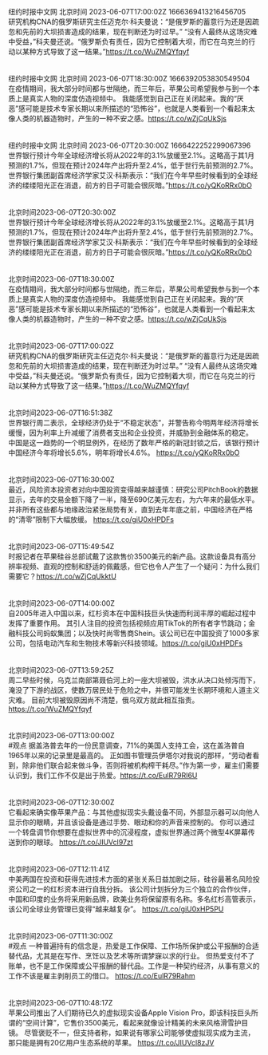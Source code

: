 纽约时报中文网 北京时间 2023-06-07T17:00:02Z 1666369413216456705<br>研究机构CNA的俄罗斯研究主任迈克尔·科夫曼说：“是俄罗斯的蓄意行为还是因疏忽和先前的大坝损害造成的结果，现在判断还为时过早。”
“没有人最终从这场灾难中受益，”科夫曼还说。“俄罗斯负有责任，因为它控制着大坝，而它在乌克兰的行动以某种方式导致了这一结果。”https://t.co/WuZMQYfqyf<br><br><br>纽约时报中文网 北京时间 2023-06-07T18:30:00Z 1666392053830549504<br>在疫情期间，我大部分时间都与世隔绝，而三年后，苹果公司希望我参与到一个本质上是真实人物的深度仿造视频中。
我能感觉到自己正在关闭起来。我的“厌恶”感可能是技术专家长期以来所描述的“恐怖谷”，也就是人类看到一个看起来太像人类的机器造物时，产生的一种不安之感。https://t.co/wZjCqUkSjs<br><br><br>纽约时报中文网 北京时间 2023-06-07T20:30:00Z 1666422252299067396<br>世界银行预计今年全球经济增长将从2022年的3.1%放缓至2.1%。这略高于其1月预测的1.7%，但现在预计2024年产出将升至2.4%，低于世行先前预测的2.7%。
世界银行集团副首席经济学家艾汉·科斯表示：“我们在今年早些时候看到的全球经济的缕缕阳光正在消退，前方的日子可能会很灰暗。”https://t.co/yQKoRRx0bO<br><br><br>北京时间2023-06-07T20:30:00Z<br>世界银行预计今年全球经济增长将从2022年的3.1%放缓至2.1%。这略高于其1月预测的1.7%，但现在预计2024年产出将升至2.4%，低于世行先前预测的2.7%。
世界银行集团副首席经济学家艾汉·科斯表示：“我们在今年早些时候看到的全球经济的缕缕阳光正在消退，前方的日子可能会很灰暗。”https://t.co/yQKoRRx0bO<br><br><br>北京时间2023-06-07T18:30:00Z<br>在疫情期间，我大部分时间都与世隔绝，而三年后，苹果公司希望我参与到一个本质上是真实人物的深度仿造视频中。
我能感觉到自己正在关闭起来。我的“厌恶”感可能是技术专家长期以来所描述的“恐怖谷”，也就是人类看到一个看起来太像人类的机器造物时，产生的一种不安之感。https://t.co/wZjCqUkSjs<br><br><br>北京时间2023-06-07T17:00:02Z<br>研究机构CNA的俄罗斯研究主任迈克尔·科夫曼说：“是俄罗斯的蓄意行为还是因疏忽和先前的大坝损害造成的结果，现在判断还为时过早。”
“没有人最终从这场灾难中受益，”科夫曼还说。“俄罗斯负有责任，因为它控制着大坝，而它在乌克兰的行动以某种方式导致了这一结果。”https://t.co/WuZMQYfqyf<br><br><br>北京时间2023-06-07T16:51:38Z<br>世界银行周二表示，全球经济仍处于“不稳定状态”，并警告称今明两年经济将增长缓慢，因为利率上升减缓了消费者支出和企业投资，并威胁到金融体系的稳定。
中国是这一趋势的一个明显例外，在经历了数年严格的新冠封锁之后，该银行预计中国经济今年将增长5.6%，明年将增长4.6%。
https://t.co/yQKoRRx0bO<br><br><br>北京时间2023-06-07T16:30:00Z<br>最近，风险资本投资者对向中国投资变得越来越谨慎：研究公司PitchBook的数据显示，去年的交易金额下降了一半，降至690亿美元左右，为六年来的最低水平。
并非所有这些都与地缘政治紧张局势有关，直到去年年底之前，中国经济在严格的“清零”限制下大幅放缓。 https://t.co/giU0xHPDFs<br><br><br>北京时间2023-06-07T15:49:54Z<br>时报记者在苹果硅谷总部试戴了这款售价3500美元的新产品。这款设备具有高分辨率视频、直观的控制和舒适的佩戴感，但它也令人产生了一个疑问：为什么我们需要它？https://t.co/wZjCqUkktU<br><br><br>北京时间2023-06-07T14:00:00Z<br>自2005年进入中国以来，红杉资本在中国科技巨头快速而利润丰厚的崛起过程中发挥了重要作用。
其引人注目的投资包括视频应用TikTok的所有者字节跳动；金融科技公司蚂蚁集团；以及快时尚零售商Shein。该公司已在中国投资了1000多家公司，包括电动汽车和生物技术等新兴科技领域。https://t.co/giU0xHPDFs<br><br><br>北京时间2023-06-07T13:59:25Z<br>周二早些时候，乌克兰南部第聂伯河上的一座大坝被毁，洪水从决口处倾泻而下，淹没了下游的战区，使数万居民处于危险之中，并很可能发生长期环境和人道主义灾难。
目前大坝被毁原因尚不清楚，俄乌双方就此相互指责。
https://t.co/WuZMQYfqyf<br><br><br>北京时间2023-06-07T13:00:00Z<br>#观点 据盖洛普去年的一份民意调查，71%的美国人支持工会，这在盖洛普自1965年以来的记录里是最高的。
正如图书管理员伊塔尔对我说的那样，“劳动者看到，除非他们联合起来做斗争，否则将被机构榨干耗尽。”作为第一步，雇主们需要认识到，我们工作不仅是出于热爱。https://t.co/EulR79RI6U<br><br><br>北京时间2023-06-07T12:30:00Z<br>它看起来确实像苹果产品：与其他虚拟现实头戴设备不同，外部显示器可以向他人显示你的眼睛，并且该设备是通过手势、眼动和你的声音来控制的。
你可以通过一个转盘调节你想要在虚拟世界中的沉浸程度，虚拟世界通过两个微型4K屏幕传送到你的眼球。 https://t.co/JIUVcl97zt<br><br><br>北京时间2023-06-07T12:11:41Z<br>中美两国在投资和获得先进技术方面的紧张关系日益加剧之际，硅谷最著名风险投资公司之一的红杉资本进行自我分拆。
该公司计划拆分为三个独立的合作伙伴，中国和印度的业务将采用新品牌，欧美业务将保留原有名称。多名红杉高管表示，该公司全球业务管理已变得“越来越复杂”。
https://t.co/giU0xHP5PU<br><br><br>北京时间2023-06-07T11:30:00Z<br>#观点 一种普遍持有的信念是，热爱是工作保障、工作场所保护或公平报酬的合适替代品，尤其是在写作、烹饪以及艺术等所谓梦寐以求的行业。
但热爱支付不了账单，也不是工作保障或公平报酬的替代品。工作是一种契约经济，从事有意义的工作不该是雇主剥削员工的借口。
https://t.co/EulR79Rahm<br><br><br>北京时间2023-06-07T10:48:17Z<br>苹果公司推出了人们期待已久的虚拟现实设备Apple Vision Pro，即该科技巨头所谓的“空间计算”，它售价3500美元，看起来就像设计精美的未来风格滑雪护目镜。
尽管褒贬不一，但支持者称，如果说有哪家公司能够使虚拟现实成为主流，那只能是拥有20亿用户生态系统的苹果。
https://t.co/JIUVcl8zJV<br><br><br>